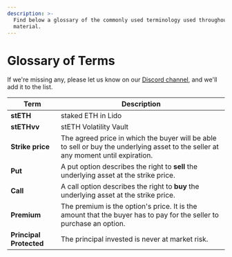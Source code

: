 ```yaml
---
description: >-
  Find below a glossary of the commonly used terminology used throughout Pods'
  material.
---
```


# Glossary of Terms

If we're missing any, please let us know on our [Discord channel](https://discord.gg/Qf7utym), and we'll add it to the list.

| Term                    | Description                                                                                                                        |
| ----------------------- | ---------------------------------------------------------------------------------------------------------------------------------- |
| **stETH**               | staked ETH in Lido                                                                                                                 |
| **stETHvv**             | stETH Volatility Vault                                                                                                             |
| **Strike price**        | The agreed price in which the buyer will be able to sell or buy the underlying asset to the seller at any moment until expiration. |
| **Put**                 | A put option describes the right to **sell** the underlying asset at the strike price.                                             |
| **Call**                | A call option describes the right to **buy** the underlying asset at the strike price.                                             |
| **Premium**             | The premium is the option's price. It is the amount that the buyer has to pay for the seller to purchase an option.                |
| **Principal Protected** | The principal invested is never at market risk.                                                                                    |

